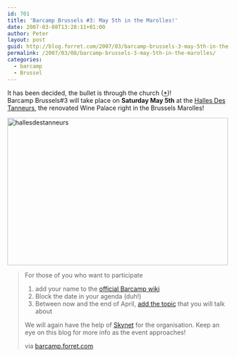 ```yaml
---
id: 701
title: 'Barcamp Brussels #3: May 5th in the Marolles!'
date: 2007-03-08T13:28:11+01:00
author: Peter
layout: post
guid: http://blog.forret.com/2007/03/barcamp-brussels-3-may-5th-in-the-marolles/
permalink: /2007/03/08/barcamp-brussels-3-may-5th-in-the-marolles/
categories:
  - barcamp
  - Brussel
---
```

It has been decided, the bullet is through the church ([*](http://you-are-self-a-blog-you.blogspot.com/))!  
Barcamp Brussels#3 will take place on **Saturday May 5th** at the [Halles Des Tanneurs](http://www.hallesdestanneurs.be), the renovated Wine Palace right in the Brussels Marolles!

[<img  src="http://farm1.static.flickr.com/167/413696069_2cc53d597d.jpg" width="500" height="335" alt="hallesdestanneurs" />](http://www.flickr.com/photos/pforret/413696069/ "Photo Sharing")

> For those of you who want to participate
> 
>   1. add your name to the [official Barcamp wiki](http://barcamp.org/BarCampBrussels3) 
>   2. Block the date in your agenda (duh!)
>   3. Between now and the end of April, [add the topic](http://barcamp.org/BarCampBrussels3) that you will talk about
> 
> We will again have the help of [Skynet](http://www.skynet.be) for the organisation. Keep an eye on this blog for more info as the event approaches!
> 
> via [barcamp.forret.com](http://barcamp.forret.com/blog/2007/03/07/barcamp-3-may-5-in-the-marolles/)